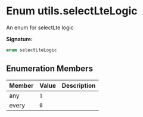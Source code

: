 
# Enum utils.selectLteLogic

An enum for selectLte logic

<b>Signature:</b>

```typescript
enum selectLteLogic 
```

## Enumeration Members

|  Member | Value | Description |
|  --- | --- | --- |
|  any | `1` |  |
|  every | `0` |  |

